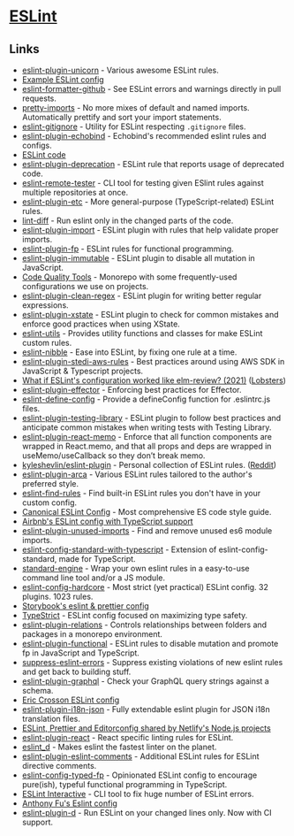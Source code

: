 # [ESLint](https://eslint.org/)

## Links

- [eslint-plugin-unicorn](https://github.com/sindresorhus/eslint-plugin-unicorn) - Various awesome ESLint rules.
- [Example ESLint config](https://github.com/TheThingsNetwork/eslint-config-ttn/blob/master/eslintrc.yaml)
- [eslint-formatter-github](https://github.com/hipstersmoothie/eslint-formatter-github) - See ESLint errors and warnings directly in pull requests.
- [pretty-imports](https://github.com/dmtrKovalenko/eslint-plugin-pretty-imports) - No more mixes of default and named imports. Automatically prettify and sort your import statements.
- [eslint-gitignore](https://github.com/mysticatea/eslint-gitignore) - Utility for ESLint respecting `.gitignore` files.
- [eslint-plugin-echobind](https://github.com/echobind/eslint-plugin-echobind) - Echobind's recommended eslint rules and configs.
- [ESLint code](https://github.com/eslint/eslint)
- [eslint-plugin-deprecation](https://github.com/gund/eslint-plugin-deprecation) - ESLint rule that reports usage of deprecated code.
- [eslint-remote-tester](https://github.com/AriPerkkio/eslint-remote-tester) - CLI tool for testing given ESlint rules against multiple repositories at once.
- [eslint-plugin-etc](https://github.com/cartant/eslint-plugin-etc) - More general-purpose (TypeScript-related) ESLint rules.
- [lint-diff](https://github.com/grvcoelho/lint-diff) - Run eslint only in the changed parts of the code.
- [eslint-plugin-import](https://github.com/benmosher/eslint-plugin-import) - ESLint plugin with rules that help validate proper imports.
- [eslint-plugin-fp](https://github.com/jfmengels/eslint-plugin-fp) - ESLint rules for functional programming.
- [eslint-plugin-immutable](https://github.com/jhusain/eslint-plugin-immutable) - ESLint plugin to disable all mutation in JavaScript.
- [Code Quality Tools](https://github.com/strvcom/code-quality-tools) - Monorepo with some frequently-used configurations we use on projects.
- [eslint-plugin-clean-regex](https://github.com/RunDevelopment/eslint-plugin-clean-regex) - ESLint plugin for writing better regular expressions.
- [eslint-plugin-xstate](https://github.com/rlaffers/eslint-plugin-xstate) - ESLint plugin to check for common mistakes and enforce good practices when using XState.
- [eslint-utils](https://github.com/mysticatea/eslint-utils) - Provides utility functions and classes for make ESLint custom rules.
- [eslint-nibble](https://github.com/IanVS/eslint-nibble) - Ease into ESLint, by fixing one rule at a time.
- [eslint-plugin-stedi-aws-rules](https://github.com/Stedi/eslint-plugin-stedi-aws-rules) - Best practices around using AWS SDK in JavaScript & Typescript projects.
- [What if ESLint's configuration worked like elm-review? (2021)](https://jfmengels.net/configuring-eslint/) ([Lobsters](https://lobste.rs/s/of6l3w/what_if_eslint_s_configuration_worked))
- [eslint-plugin-effector](https://github.com/igorkamyshev/eslint-plugin-effector) - Enforcing best practices for Effector.
- [eslint-define-config](https://github.com/Shinigami92/eslint-define-config) - Provide a defineConfig function for .eslintrc.js files.
- [eslint-plugin-testing-library](https://github.com/testing-library/eslint-plugin-testing-library) - ESLint plugin to follow best practices and anticipate common mistakes when writing tests with Testing Library.
- [eslint-plugin-react-memo](https://github.com/steadicat/eslint-plugin-react-memo) - Enforce that all function components are wrapped in React.memo, and that all props and deps are wrapped in useMemo/useCallback so they don’t break memo.
- [kyleshevlin/eslint-plugin](https://github.com/kyleshevlin/eslint-plugin) - Personal collection of ESLint rules. ([Reddit](https://www.reddit.com/r/reactjs/comments/q911mv/any_good_tutorials_for_senior_devs/hgt7u9s/))
- [eslint-plugin-arca](https://github.com/arcanis/eslint-plugin-arca) - Various ESLint rules tailored to the author's preferred style.
- [eslint-find-rules](https://github.com/sarbbottam/eslint-find-rules) - Find built-in ESLint rules you don't have in your custom config.
- [Canonical ESLint Config](https://github.com/gajus/eslint-config-canonical) - Most comprehensive ES code style guide.
- [Airbnb's ESLint config with TypeScript support](https://github.com/iamturns/eslint-config-airbnb-typescript)
- [eslint-plugin-unused-imports](https://github.com/sweepline/eslint-plugin-unused-imports) - Find and remove unused es6 module imports.
- [eslint-config-standard-with-typescript](https://github.com/standard/eslint-config-standard-with-typescript) - Extension of eslint-config-standard, made for TypeScript.
- [standard-engine](https://github.com/standard/standard-engine) - Wrap your own eslint rules in a easy-to-use command line tool and/or a JS module.
- [eslint-config-hardcore](https://github.com/EvgenyOrekhov/eslint-config-hardcore) - Most strict (yet practical) ESLint config. 32 plugins. 1023 rules.
- [Storybook's eslint & prettier config](https://github.com/storybookjs/linter-config)
- [TypeStrict](https://github.com/krzkaczor/TypeStrict) - ESLint config focused on maximizing type safety.
- [eslint-plugin-relations](https://github.com/theKashey/eslint-plugin-relations) - Controls relationships between folders and packages in a monorepo environment.
- [eslint-plugin-functional](https://github.com/jonaskello/eslint-plugin-functional) - ESLint rules to disable mutation and promote fp in JavaScript and TypeScript.
- [suppress-eslint-errors](https://github.com/amanda-mitchell/suppress-eslint-errors) - Suppress existing violations of new eslint rules and get back to building stuff.
- [eslint-plugin-graphql](https://github.com/apollographql/eslint-plugin-graphql) - Check your GraphQL query strings against a schema.
- [Eric Crosson ESLint config](https://github.com/EricCrosson/eslint-config)
- [eslint-plugin-i18n-json](https://github.com/godaddy/eslint-plugin-i18n-json) - Fully extendable eslint plugin for JSON i18n translation files.
- [ESLint, Prettier and Editorconfig shared by Netlify's Node.js projects](https://github.com/netlify/eslint-config-node)
- [eslint-plugin-react](https://github.com/yannickcr/eslint-plugin-react) - React specific linting rules for ESLint.
- [eslint_d](https://github.com/mantoni/eslint_d.js) - Makes eslint the fastest linter on the planet.
- [eslint-plugin-eslint-comments](https://github.com/mysticatea/eslint-plugin-eslint-comments) - Additional ESLint rules for ESLint directive comments.
- [eslint-config-typed-fp](https://github.com/danielnixon/eslint-config-typed-fp) - Opinionated ESLint config to encourage pure(ish), typeful functional programming in TypeScript.
- [ESLint Interactive](https://github.com/mizdra/eslint-interactive) - CLI tool to fix huge number of ESLint errors.
- [Anthony Fu's Eslint config](https://github.com/antfu/eslint-config)
- [eslint-plugin-d](https://github.com/paleite/eslint-plugin-diff) - Run ESLint on your changed lines only. Now with CI support.